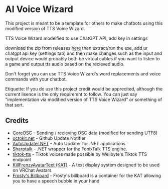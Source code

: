 # AI Voice Wizard

This project is meant to be a template for others to make chatbots using this modified version of TTS Voice Wizard.

TTS Voice Wizard modeified to use ChatGPT API, add key in settings


download the zip from releases [here](https://github.com/VRCWizard/HecateAI/releases/tag/v1.0.0) then extract/run the exe, add ur chatgpt api key (settings tab) and then make changes such as the input and output device would probably both be virtual cables if you want to listen to a game and output tts audio based on the recieved audio.

Don't forget you can use TTS Voice Wizard's word replacements and voice commands with your chatbot.

Etiquette: If you do use this project credit would be apprecited, although the current lisence is the only requiremnt to follow. You can just say "implementation via modified version of TTS Voice Wizard" or something of that sort.



## Credits
- [CoreOSC](https://github.com/VRCWizard/CoreOSC-VRC-UTF8) - Sending / recieving OSC data (modified for sending UTF8)
- [octokit.net](https://github.com/octokit/octokit.net) - Github Update Notifier
- [AutoUpdater.NET](https://github.com/ravibpatel/AutoUpdater.NET) - Auto Updater for .NET applications
- [Sharptalk](https://github.com/whatsecretproject/SharpTalk) - .NET wrapper for the FonixTalk TTS engine.
- [tiktok-tts](https://github.com/Weilbyte/tiktok-tts) - Tiktok voices made possible by Weilbyte's Tiktok TTS endpoint
- [KillFrenzyAvatarText (KAT)](https://github.com/killfrenzy96/KillFrenzyAvatarText) - A text display system designed to be used on VRChat Avatars
- [Frosty's Billboard](https://github.com/Frosty704/Billboard) - Frosty's billboard is a container for the KAT allowing you to have a speech bubble in your hand


